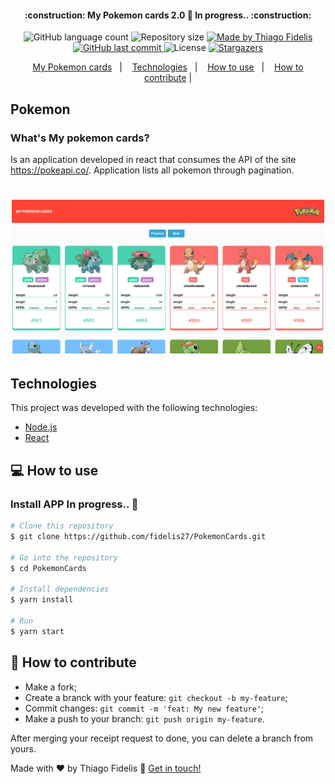 
<h4 align="center">
	:construction: My Pokemon cards 2.0 🚀 In progress.. :construction:
</h4>
<p align="center">
  <img alt="GitHub language count" src="https://img.shields.io/github/languages/count/fidelis27/PokemonCards?color=%2304D361">

  <img alt="Repository size" src="https://img.shields.io/github/repo-size/fidelis27/PokemonCards">

  <a href="https://www.linkedin.com/in/fidelis27/">
    <img alt="Made by Thiago Fidelis" src="https://img.shields.io/badge/made%20by-ThiagoFidelis-%2304D361">
  </a>

  <a href="https://github.com/fidelis27/PokemonCards/commits/master">
    <img alt="GitHub last commit" src="https://img.shields.io/github/last-commit/fidelis27/PokemonCards">
  </a>

  <img alt="License" src="https://img.shields.io/badge/license-MIT-brightgreen">
   <a href="https://github.com/fidelis27/PokemonCards/stargazers">
    <img alt="Stargazers" src="https://img.shields.io/github/stars/fidelis27/PokemonCards?style=social">
  </a>
</p>

<p align="center">
  <a href="#-Pokemon">My Pokemon cards</a>&nbsp;&nbsp;&nbsp;|&nbsp;&nbsp;&nbsp;
  <a href="#-Technologies">Technologies</a>&nbsp;&nbsp;&nbsp;|&nbsp;&nbsp;&nbsp;
  <a href="#-how-to-use">How to use</a>&nbsp;&nbsp;&nbsp;|&nbsp;&nbsp;&nbsp;
  <a href="#-how-to-contribute">How to contribute</a>&nbsp;|

</p>

## Pokemon
### What's My pokemon cards?

Is an application developed in react that consumes the API of the site https://pokeapi.co/. Application lists all pokemon through pagination.



<h1 align="center">
    <img alt="Example" title="Example" src=".github/Pokemon.png" width="500px" />
</h1>


## Technologies

This project was developed with the following technologies:

- [Node.js][nodejs]
- [React][reactjs]

## 💻 How to use
### Install APP In progress.. :construction:
```bash
# Clone this repository
$ git clone https://github.com/fidelis27/PokemonCards.git

# Go into the repository
$ cd PokemonCards

# Install dependencies
$ yarn install

# Run
$ yarn start
```


## 🤔 How to contribute

- Make a fork;
- Create a branck with your feature: `git checkout -b my-feature`;
- Commit changes: `git commit -m 'feat: My new feature'`;
- Make a push to your branch: `git push origin my-feature`.

After merging your receipt request to done, you can delete a branch from yours.



Made with ♥ by Thiago Fidelis :wave: [Get in touch!](https://www.linkedin.com/in/fidelis27/)

[nodejs]: https://nodejs.org/
[reactjs]: https://reactjs.org
[yarn]: https://yarnpkg.com/
[vs]: https://code.visualstudio.com/
[vceditconfig]: https://marketplace.visualstudio.com/items?itemName=EditorConfig.EditorConfig
[vceslint]: https://marketplace.visualstudio.com/items?itemName=dbaeumer.vscode-eslint
[prettier]: https://marketplace.visualstudio.com/items?itemName=esbenp.prettier-vscode
